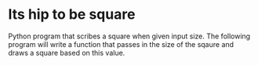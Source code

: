 # Its hip to be square
Python program that scribes a square when given input size. The following program will write a function that passes in the size of the sqaure and draws a square based on this value.
